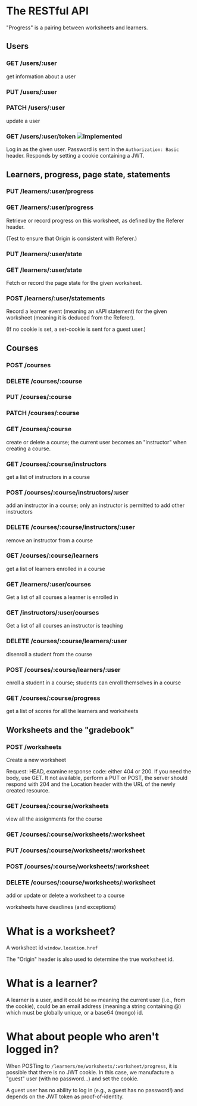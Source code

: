 # The RESTful API

"Progress" is a pairing between worksheets and learners.

## Users

### GET /users/:user

get information about a user

### PUT /users/:user
### PATCH /users/:user

update a user

### GET /users/:user/token ![Implemented](https://img.shields.io/badge/implemented-yes-green.svg)

Log in as the given user.  Password is sent in the `Authorization:
Basic` header.  Responds by setting a cookie containing a JWT.

## Learners, progress, page state, statements

### PUT /learners/:user/progress
### GET /learners/:user/progress

Retrieve or record progress on this worksheet, as defined by the Referer header.

(Test to ensure that Origin is consistent with Referer.)

### PUT /learners/:user/state
### GET /learners/:user/state

Fetch or record the page state for the given worksheet.

### POST /learners/:user/statements

Record a learner event (meaning an xAPI statement) for the given
worksheet (meaning it is deduced from the Referer).

(If no cookie is set, a set-cookie is sent for a guest user.)

## Courses

### POST /courses
### DELETE /courses/:course
### PUT /courses/:course
### PATCH /courses/:course
### GET /courses/:course

create or delete a course; the current user becomes an "instructor"
when creating a course.

### GET /courses/:course/instructors

get a list of instructors in a course

### POST /courses/:course/instructors/:user

add an instructor in a course; only an instructor is permitted to add
other instructors

### DELETE /courses/:course/instructors/:user

remove an instructor from a course


### GET /courses/:course/learners

get a list of learners enrolled in a course

### GET /learners/:user/courses

Get a list of all courses a learner is enrolled in

### GET /instructors/:user/courses

Get a list of all courses an instructor is teaching

### DELETE /courses/:course/learners/:user

disenroll a student from the course

### POST /courses/:course/learners/:user

enroll a student in a course; students can enroll themselves in a course 

### GET /courses/:course/progress

get a list of scores for all the learners and worksheets

## Worksheets and the "gradebook"

### POST /worksheets

Create a new worksheet

Request: HEAD, examine response code: either 404 or 200. If you need
the body, use GET.  It not available, perform a PUT or POST, the
server should respond with 204 and the Location header with the URL of
the newly created resource.

### GET /courses/:course/worksheets

view all the assignments for the course

### GET /courses/:course/worksheets/:worksheet
### PUT /courses/:course/worksheets/:worksheet
### POST /courses/:course/worksheets/:worksheet
### DELETE /courses/:course/worksheets/:worksheet

add or update or delete a worksheet to a course

worksheets have deadlines (and exceptions)

# What is a worksheet?

A worksheet id `window.location.href`

The "Origin" header is also used to determine the true worksheet id.

# What is a learner?

A learner is a user, and it could be `me` meaning the current user
(i.e., from the cookie), could be an email address (meaning a string
containing @) which must be globally unique, or a base64 (mongo) id.

# What about people who aren't logged in?

When POSTing to `/learners/me/worksheets/:worksheet/progress`, it is
possible that there is no JWT cookie.  In this case, we manufacture a
"guest" user (with no password...) and set the cookie.

A guest user has no ability to log in (e.g., a guest has no password!)
and depends on the JWT token as proof-of-identity.
